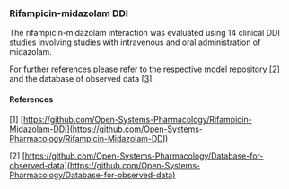 ### Rifampicin-midazolam DDI

The rifampicin-midazolam interaction was evaluated using 14 clinical DDI studies involving studies with intravenous and oral administration of midazolam.

For further references please refer to the respective model repository [[2](#reference)] and the database of observed data [[3](#reference)].



#### References

[1] [https://github.com/Open-Systems-Pharmacology/Rifampicin-Midazolam-DDI](https://github.com/Open-Systems-Pharmacology/Rifampicin-Midazolam-DDI)

[2] [https://github.com/Open-Systems-Pharmacology/Database-for-observed-data](https://github.com/Open-Systems-Pharmacology/Database-for-observed-data)

